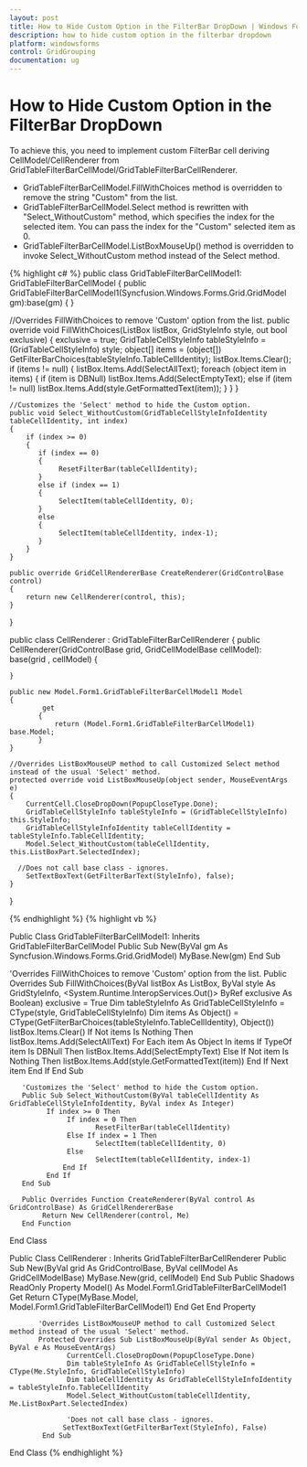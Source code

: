 ```yaml
---
layout: post
title: How to Hide Custom Option in the FilterBar DropDown | Windows Forms | Syncfusion
description: how to hide custom option in the filterbar dropdown
platform: windowsforms
control: GridGrouping
documentation: ug
---
```


# How to Hide Custom Option in the FilterBar DropDown

To achieve this, you need to implement custom FilterBar cell deriving CellModel/CellRenderer from GridTableFilterBarCellModel/GridTableFilterBarCellRenderer.

* GridTableFilterBarCellModel.FillWithChoices method is overridden to remove the string "Custom" from the list.
* GridTableFilterBarCellModel.Select method is rewritten with "Select_WithoutCustom" method, which specifies the index for the selected item. You can pass the index for the "Custom" selected item as 0.
* GridTableFilterBarCellModel.ListBoxMouseUp() method is overridden to invoke Select_WithoutCustom method instead of the Select method.


 
{% highlight c# %}
public class GridTableFilterBarCellModel1: GridTableFilterBarCellModel
{
    public GridTableFilterBarCellModel1(Syncfusion.Windows.Forms.Grid.GridModel gm):base(gm)
    {
    }

//Overrides FillWithChoices to remove 'Custom' option from the list.
    public override void FillWithChoices(ListBox listBox, GridStyleInfo style, out bool exclusive)
    {
       exclusive = true;
       GridTableCellStyleInfo tableStyleInfo = (GridTableCellStyleInfo) style;
       object[] items = (object[]) GetFilterBarChoices(tableStyleInfo.TableCellIdentity);
       listBox.Items.Clear();
       if (items != null)
       {
            listBox.Items.Add(SelectAllText);
            foreach (object item in items)
            {
                 if (item is DBNull)
                 listBox.Items.Add(SelectEmptyText);
                 else if (item != null)
                 listBox.Items.Add(style.GetFormattedText(item));
            }
       }
    }

	//Customizes the 'Select' method to hide the Custom option.
    public void Select_WithoutCustom(GridTableCellStyleInfoIdentity tableCellIdentity, int index)
    {
        if (index >= 0)
        {
           if (index == 0)
           {
                ResetFilterBar(tableCellIdentity);
           }
           else if (index == 1)
           {
                SelectItem(tableCellIdentity, 0); 
           }
           else
           {
                SelectItem(tableCellIdentity, index-1);
           }
        }
    }

    public override GridCellRendererBase CreateRenderer(GridControlBase control)
    {
        return new CellRenderer(control, this); 
    }
}

public class CellRenderer : GridTableFilterBarCellRenderer
{
    public CellRenderer(GridControlBase grid, GridCellModelBase cellModel): base(grid , cellModel)
    {

    }

    public new Model.Form1.GridTableFilterBarCellModel1 Model
    {
            get
           {
               return (Model.Form1.GridTableFilterBarCellModel1) base.Model;
           }
    }

	//Overrides ListBoxMouseUP method to call Customized Select method instead of the usual 'Select' method.
    protected override void ListBoxMouseUp(object sender, MouseEventArgs e)
    {
        CurrentCell.CloseDropDown(PopupCloseType.Done);
        GridTableCellStyleInfo tableStyleInfo = (GridTableCellStyleInfo) this.StyleInfo;
        GridTableCellStyleInfoIdentity tableCellIdentity = tableStyleInfo.TableCellIdentity;
        Model.Select_WithoutCustom(tableCellIdentity, this.ListBoxPart.SelectedIndex);

	  //Does not call base class - ignores. 
        SetTextBoxText(GetFilterBarText(StyleInfo), false);
    }
}

{% endhighlight  %}
{% highlight vb %}

Public Class GridTableFilterBarCellModel1: Inherits GridTableFilterBarCellModel 
       Public Sub New(ByVal gm As Syncfusion.Windows.Forms.Grid.GridModel) 
            MyBase.New(gm) 
       End Sub 

'Overrides FillWithChoices to remove 'Custom' option from the list.
      Public Overrides Sub FillWithChoices(ByVal listBox As ListBox, ByVal style As GridStyleInfo, &lt;System.Runtime.InteropServices.Out()&gt;     ByRef exclusive As Boolean) 
            exclusive = True 
            Dim tableStyleInfo As GridTableCellStyleInfo = CType(style, GridTableCellStyleInfo) 
            Dim items As Object() = CType(GetFilterBarChoices(tableStyleInfo.TableCellIdentity), Object()) 
            listBox.Items.Clear() 
            If Not items Is Nothing Then 
                  listBox.Items.Add(SelectAllText) 
                  For Each item As Object In items 
                        If TypeOf item Is DBNull Then 
                               listBox.Items.Add(SelectEmptyText) 
                        Else If Not item Is Nothing Then 
                               listBox.Items.Add(style.GetFormattedText(item))
                        End If 
                   Next item 
            End If 
       End Sub
  
	   'Customizes the 'Select' method to hide the Custom option. 
       Public Sub Select_WithoutCustom(ByVal tableCellIdentity As GridTableCellStyleInfoIdentity, ByVal index As Integer) 
             If index >= 0 Then 
                  If index = 0 Then 
                         ResetFilterBar(tableCellIdentity) 
                  Else If index = 1 Then 
                         SelectItem(tableCellIdentity, 0) 
                  Else 
                         SelectItem(tableCellIdentity, index-1) 
                 End If 
             End If 
       End Sub 

       Public Overrides Function CreateRenderer(ByVal control As GridControlBase) As GridCellRendererBase 
            Return New CellRenderer(control, Me) 
       End Function 
End Class 

Public Class CellRenderer : Inherits GridTableFilterBarCellRenderer 
           Public Sub New(ByVal grid As GridControlBase, ByVal cellModel As GridCellModelBase) 
                 MyBase.New(grid, cellModel) 
           End Sub 
           Public Shadows ReadOnly Property Model() As Model.Form1.GridTableFilterBarCellModel1 
              Get 
                    Return CType(MyBase.Model, Model.Form1.GridTableFilterBarCellModel1) 
              End Get 
           End Property 

		   'Overrides ListBoxMouseUP method to call Customized Select method instead of the usual 'Select' method.
           Protected Overrides Sub ListBoxMouseUp(ByVal sender As Object, ByVal e As MouseEventArgs) 
                  CurrentCell.CloseDropDown(PopupCloseType.Done) 
                  Dim tableStyleInfo As GridTableCellStyleInfo = CType(Me.StyleInfo, GridTableCellStyleInfo) 
                  Dim tableCellIdentity As GridTableCellStyleInfoIdentity = tableStyleInfo.TableCellIdentity 
                  Model.Select_WithoutCustom(tableCellIdentity, Me.ListBoxPart.SelectedIndex) 

				  'Does not call base class - ignores. 
                 SetTextBoxText(GetFilterBarText(StyleInfo), False) 
            End Sub 
End Class
{% endhighlight  %}